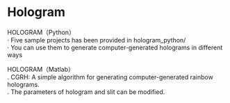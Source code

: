 # Hologram
HOLOGRAM（Python）  
· Five sample projects has been provided in hologram_python/  
· You can use them to generate computer-generated holograms in different ways   

HOLOGRAM（Matlab）  
. CGRH: A simple algorithm for generating computer-generated rainbow holograms.  
. The parameters of hologram and slit can be modified.  
